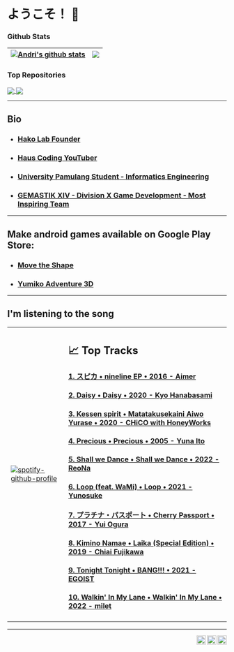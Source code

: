 # ようこそ！ 👋

### Github Stats

| <a href="https://github.com/hako-975/github-readme-stats"><img align="center" src="https://github-readme-stats.vercel.app/api?username=hako-975&show_icons=true&include_all_commits=true&theme=dark&hide_border=true" alt="Andri's github stats" /></a> | <a href="https://github.com/hako-975/github-readme-stats"><img align="center" src="https://github-readme-stats.vercel.app/api/top-langs/?username=hako-975&layout=compact&theme=dark&hide_border=true" /></a> |
| ------------- | ------------- |
### Top Repositories

<a href="https://github.com/hako-975/unpam-file">
  <img align="center" src="https://github-readme-stats.vercel.app/api/pin/?username=hako-975&repo=unpam-file&theme=dark" />
</a>
<a href="https://github.com/hako-975/hako-975.github.io">
  <img align="center" src="https://github-readme-stats.vercel.app/api/pin/?username=hako-975&repo=hako-975.github.io&theme=dark" />
</a>

<hr>

## Bio
- ### [Hako Lab Founder](https://hako-lab-dev.blogspot.com)
- ### [Haus Coding YouTuber](https://youtube.com/hauscoding)
- ### [University Pamulang Student - Informatics Engineering](https://informatika.unpam.ac.id)
- ### [GEMASTIK XIV - Division X Game Development - Most Inspiring Team](https://informatika.unpam.ac.id/berita/detail/universitas-pamulang-meraih-most-inspiring-team-pada-gemastik-xiv)

<hr>

## Make android games available on Google Play Store:
- ### [Move the Shape](https://play.google.com/store/apps/details?id=com.HakoLab.MovetheShape)
- ### [Yumiko Adventure 3D](https://play.google.com/store/apps/details?id=com.HakoLab.YumikoAdventure3D)

<hr>

## I'm listening to the song

<table>
  <tbody>
    <tr>
      <td>
        
[![spotify-github-profile](https://spotify-github-profile.vercel.app/api/view?uid=31l2hgwbxiaifmognzvu5ecxfvdu&cover_image=true&theme=default)](https://github.com/kittinan/spotify-github-profile)
      </td>
      <td>
        <h2>📈 Top Tracks</h2>
        <h4><a href="https://music.youtube.com/watch?v=1IBiIX2s_50">1. スピカ • nineline EP • 2016 - Aimer</a></h4>
        <h4><a href="https://music.youtube.com/watch?v=ade1Z0s2-Fs">2. Daisy • Daisy • 2020 - Kyo Hanabasami</a></h4>
        <h4><a href="https://music.youtube.com/watch?v=AyXwQ3bZZ7c">3. Kessen spirit • Matatakusekaini Aiwo Yurase • 2020 - CHiCO with HoneyWorks</a></h4>
        <h4><a href="https://music.youtube.com/watch?v=Y5WZFbNHUH4">4. Precious • Precious • 2005 - Yuna Ito</a></h4>
        <h4><a href="https://music.youtube.com/watch?v=aL60J2f6Rmo">5. Shall we Dance • Shall we Dance • 2022 - ReoNa</a></h4>
        <h4><a href="https://music.youtube.com/watch?v=Zc1ZaUnBNpM">6. Loop (feat. WaMi) • Loop • 2021 - Yunosuke</a></h4>
        <h4><a href="https://music.youtube.com/watch?v=LZy9lpHfBzc">7. プラチナ・パスポート • Cherry Passport • 2017 - Yui Ogura</a></h4>
        <h4><a href="https://music.youtube.com/watch?v=c35CilEWqeM">8. Kimino Namae • Laika (Special Edition) • 2019 - Chiai Fujikawa</a></h4>
        <h4><a href="https://music.youtube.com/watch?v=znPyAb2eX9U">9. Tonight Tonight • BANG!!! • 2021 - EGOIST</a></h4>
        <h4><a href="https://music.youtube.com/watch?v=lopaULFG0Vs">10. Walkin' In My Lane • Walkin' In My Lane • 2022 - milet</a></h4>
      </td>
    </tr>
  </tbody>
</table> 

<hr>

<a href="https://twitter.com/hauscoding">
  <img align="right" alt="Haus Coding | Twitter" width="21px" src="https://abs.twimg.com/responsive-web/client-web/icon-ios.b1fc7278.png" />
</a>

<a href="https://www.instagram.com/andri_firman_975">
  <img align="right" alt="Haus Coding | Instagram" width="21px" src="https://www.instagram.com/static/images/ico/apple-touch-icon-180x180-precomposed.png/c06fdb2357bd.png" />
</a>

<a href="https://youtube.com/hauscoding">
  <img align="right" alt="Haus Coding | Twitter" width="21px" src="https://www.youtube.com/s/desktop/e06db45c/img/favicon_144x144.png" />
</a>

<!--
**hako-975/hako-975** is a ✨ _special_ ✨ repository because its `README.md` (this file) appears on your GitHub profile.

Here are some ideas to get you started:

- 🔭 I’m currently working on ...
- 🌱 I’m currently learning ...
- 👯 I’m looking to collaborate on ...
- 🤔 I’m looking for help with ...
- 💬 Ask me about ...
- 📫 How to reach me: ...
- 😄 Pronouns: ...
- ⚡ Fun fact: ...
-->
